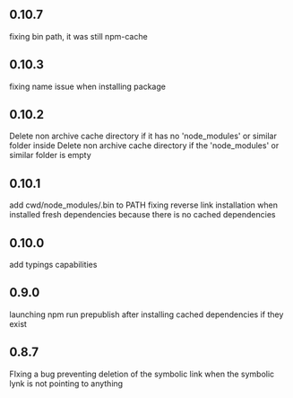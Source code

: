 0.10.7
-----
fixing bin path, it was still npm-cache

0.10.3
-----
fixing name issue when installing package

0.10.2
-----
Delete non archive cache directory if it has no 'node_modules' or similar folder inside
Delete non archive cache directory if the 'node_modules' or similar folder is empty

0.10.1
-----
add cwd/node_modules/.bin to PATH
fixing reverse link installation when installed fresh dependencies because there is no cached dependencies

0.10.0
-----
add typings capabilities

0.9.0
-----
launching npm run prepublish after installing cached dependencies if they exist

0.8.7
-----
FIxing a bug preventing deletion of the symbolic link when the symbolic lynk is not pointing to anything
